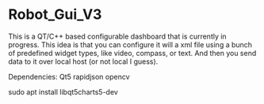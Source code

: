 # Robot_Gui_V3
This is a QT/C++ based configurable dashboard that is currently in progress.
This idea is that you can configure it will a xml file using a bunch of predefined widget types, like video, compass, or text.
And then you send data to it over local host (or not local I guess).



Dependencies:
Qt5
rapidjson
opencv

sudo apt install libqt5charts5-dev
